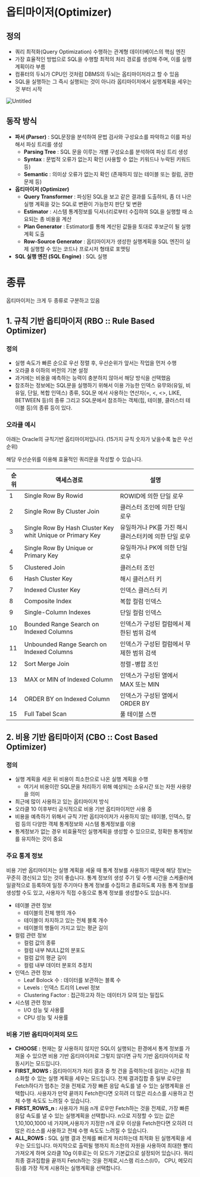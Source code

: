 <!-- - title: 데이터베이스 옵티마이저  -->
<!-- - author: 장현희  -->
<!-- - date: 2023-01-19 12:00:00 +0800 -->

# 옵티마이저(Optimizer)

## 정의

- 쿼리 최적화(Query Optimization) 수행하는 관계형 데이터베이스의 핵심 엔진
- 가장 효율적인 방법으로 SQL을 수행할 최적의 처리 경로를 생성해 주며, 이를 실행계획이라 부름
- 컴퓨터의 두뇌가 CPU인 것처럼 DBMS의 두뇌는 옵티마이저라고 할 수 있음
- SQL을 실행하는 그 즉시 실행되는 것이 아니라 옵티마이저에서 실행계획을 세우는 것 부터 시작

![Untitled](https://user-images.githubusercontent.com/77145383/213431273-fd5ab60f-2c07-42cc-82e5-81d208c72ef1.png)

## 동작 방식

- **파서 (Parser)** : SQL문장을 분석하여 문법 검사와 구성요소를 파악하고 이를 파싱 해서 파싱 트리를 생성
    - **Parsing Tree** : SQL 문을 이루는 개별 구성요소를 분석하여 파싱 트리 생성
    - **Syntax** : 문법적 오류가 없는지 확인 (사용할 수 없는 키워드나 누락된 키워드 등)
    - **Semantic** : 의미상 오류가 없는지 확인 (존재하지 않는 테이블 또는 컬럼, 권한 문제 등)
- **옵티마이저 (Optimizer)**
    - **Query Transformer** : 파싱된 SQL을 보고 같은 결과를 도출하되, 좀 더 나은 실행 계획을 갖는 SQL로 변환이 가능한지 판단 및 변환
    - **Estimator** : 시스템 통계정보를 딕셔너리로부터 수집하여 SQL을 실행할 때 소요되는 총 비용을 계산
    - **Plan Generator** : Estimator를 통해 계산된 값들을 토대로 후보군이 될 실행계획 도출
    - **Row-Source Generator** : 옵티마이저가 생성한 실행계획을 SQL 엔진이 실제 실행할 수 있는 코드나 프로시저 형태로 포맷팅
- **SQL 실행 엔진 (SQL Engine)** : SQL 실행


# 종류

옵티마이저는 크게 두 종류로 구분하고 있음

## 1. 규칙 기반 옵티마이저 (RBO :: Rule Based Optimizer)

### 정의

- 실행 속도가 빠른 순으로 우선 정렬 후, 우선순위가 앞서는 작업을 먼저 수행
- 오라클 8 이하의 버전의 기본 설정
- 과거에는 비용을 예측하는 능력이 충분하지 않아서 해당 방식을 선택했음
- 참조하는 정보에는 SQL문을 실행하기 위해서 이용 가능한 인덱스 유무와(유일, 비유일, 단일, 복합 인덱스) 종류, SQL문 에서 사용하는 연산자(=, <, <>, LIKE, BETWEEN 등)의 종류 그리고 SQL문에서 참조하는 객체(힙, 테이블, 클러스터 테이블 등)의 종류 등이 있다.

### 오라클 예시

아래는 Oracle의 규칙기반 옵티마이저입니다. (15가지 규칙 숫자가 낮을수록 높은 우선순위)

해당 우선순위를 이용해 효율적인 쿼리문을 작성할 수 있습니다.

| 순위 | 액세스경로 | 설명 |
| --- | --- | --- |
| 1 | Single Row By Rowid | ROWID에 의한 단일 로우 |
| 2 | Single Row By Cluster Join | 클러스터 조인에 의한 단일 로우 |
| 3 | Single Row By Hash Cluster Key whit Unique or Primary Key | 유일하거나 PK를 가진 해시 클러스터키에 의한 단일 로우 |
| 4 | Single Row By Unique or Primary Key | 유일하거나 PK에 의한 단일 로우 |
| 5 | Clustered Join | 클러스터 조인 |
| 6 | Hash Cluster Key | 해시 클러스터 키 |
| 7 | Indexed Cluster Key | 인덱스 클러스터 키 |
| 8 | Composite Index | 복합 컬럼 인덱스 |
| 9 | Single-Column Indexes | 단일 컬럼 인덱스 |
| 10 | Bounded Range Search on Indexed Columns | 인덱스가 구성된 컬럼에서 제한된 범위 검색 |
| 11 | Unbounded Range Search on Indexed Columns | 인덱스가 구성된 컬럼에서 무제한 범위 검색 |
| 12 | Sort Merge Join | 정렬-병합 조인 |
| 13 | MAX or MIN of Indexed Column | 인덱스가 구성된 열에서 MAX 또는 MIN |
| 14 | ORDER BY on Indexed Column | 인덱스가 구성된 열에서 ORDER BY |
| 15 | Full Tabel Scan | 풀 테이블 스캔 |

## 2. 비용 기반 옵티마이저 (CBO :: Cost Based Optimizer)

### 정의

- 실행 계획을 세운 뒤 비용이 최소한으로 나온 실행 계획을 수행
    - 여기서 비용이란 SQL문을 처리하기 위해 예상되는 소유시간 또는 자원 사용량을 의미
- 최근에 많이 사용하고 있는 옵티마이저 방식
- 오라클 10 이후부터 공식적으로 비용 기반 옵티마이저만 사용 중
- 비용을 예측하기 위해서 규칙 기반 옵티마이저가 사용하지 않는 테이블, 인덱스, 칼럼 등의 다양한 객체 통계정보와 시스템 통계정보를 이용
- 통계정보가 없는 경우 비효율적인 실행계획을 생성할 수 있으므로, 정확한 통계정보를 유지하는 것이 중요

### 주요 통계 정보

비용 기반 옵티마이저는 실행 계획을 세울 때 통계 정보를 사용하기 때문에 해당 정보는 꾸준히 갱신되고 있는 것이 좋습니다. 통계 정보의 생성 주기 및 수행 시간을 스케줄러에 일괄적으로 등록하여 일정 주기마다 통계 정보를 수집하고 종료하도록 자동 통계 정보를 생성할 수도 있고, 사용자가 직접 수동으로 통계 정보를 생성할수도 있습니다.

- 테이블 관련 정보
    - 테이블의 전체 행의 개수
    - 테이블이 차지하고 있는 전체 블록 개수
    - 테이블의 행들이 가지고 있는 평균 길이
- 컬럼 관련 정보
    - 컬럼 값의 종류
    - 컬럼 내부 NULL값의 분포도
    - 컬럼 값의 평균 길이
    - 컬럼 내부 데이터 분포의 추정치
- 인덱스 관련 정보
    - Leaf Bolock 수 : 데이터를 보관하는 블록 수
    - Levels : 인덱스 트리의 Level 정보
    - Clustering Factor : 접근하고자 하는 데이터가 모여 있는 밀집도
- 시스템 관련 정보
    - I/O 성능 및 사용률
    - CPU 성능 및 사용률

### 비용 기반 옵티마이저의 모드

- **CHOOSE :** 현재는 잘 사용하지 않지만 SQL이 실행되는 환경에서 통계 정보를 가져올 수 있으면 비용 기반 옵티마이저로 그렇지 않다면 규칙 기반 옵티마이저로 작동시키는 모드입니다.
- **FIRST_ROWS :** 옵티마이저가 처리 결과 중 첫 건을 출력하는데 걸리는 시간을 최소화할 수 있는 실행 계획을 세우는 모드입니다. 전체 결과집합 중 일부 로우만 Fetch하다가 멈추는 것을 전제로 가장 빠른 응답 속도를 낼 수 있는 실행계획을 선택합니다. 사용자가 만약 끝까지 Fetch한다면 오히려 더 많은 리소스를 시용하고 전체 수행 속도도 느려질 수 있습니다.
- **FIRST_ROWS_n :** 사용자가 처음 n개 로우만 Fetch하는 것을 전제로, 가장 빠른 응답 속도를 낼 수 있는 실행계획을 선택합니다. n으로 지정할 수 있는 값은 1,10,100,1000 네 가지며,사용자가 지정한 n개 로우 이상을 Fetch한다면 오히려 더 많은 리소스를 사용하고 전체 수행 속도도 느려질 수 있습니다.
- **ALL_ROWS :** SQL 실행 결과 전체를 빠르게 처리하는데 최적화 된 실행계획을 세우는 모드입니다. 마지막으로 출력될 행까지 최소한의 자원을 사용하여 최대한 빨리 가져오게 하며 오라클 10g 이후로는 이 모드가 기본값으로 설정되어 있습니다. 쿼리 최종 결과집합을 끝까지 Fetch하는 것을 전제로,시스램 리소스(I/0， CPU, 메모리 등)를 가장 적게 시용하는 실행계획을 선택합니다.

